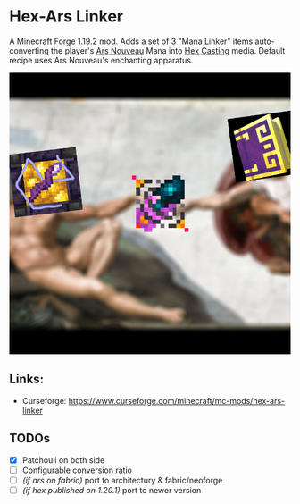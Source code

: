 # Hex-Ars Linker

A Minecraft Forge 1.19.2 mod. Adds a set of 3 "Mana Linker" items auto-converting the player's [Ars Nouveau](https://github.com/baileyholl/Ars-Nouveau/tree/1.19.x) Mana into [Hex Casting](https://github.com/FallingColors/HexMod/tree/1.19/) media. Default recipe uses Ars Nouveau's enchanting apparatus.

![img](static/cover.png)

## Links: 
- Curseforge: https://www.curseforge.com/minecraft/mc-mods/hex-ars-linker

## TODOs
* [x] Patchouli on both side
* [ ] Configurable conversion ratio
* [ ] _(if ars on fabric)_ port to architectury & fabric/neoforge
* [ ] _(if hex published on 1.20.1)_ port to newer version